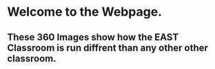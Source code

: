 # Welcome to the Webpage.
## These 360 Images show how the EAST Classroom is run diffrent than any other other classroom.
